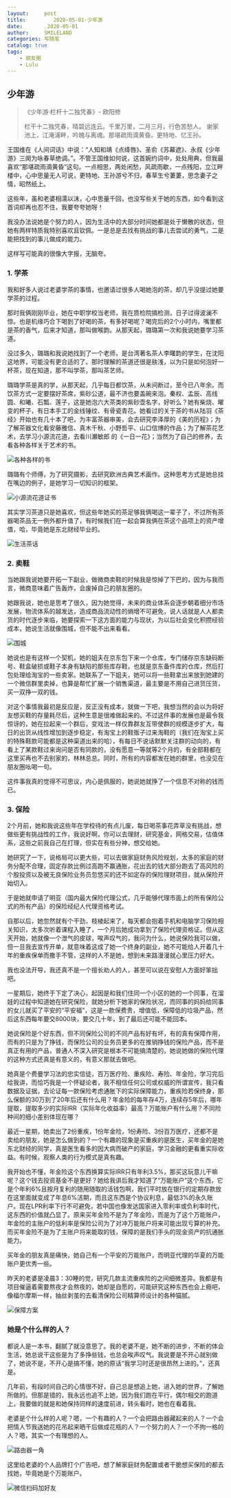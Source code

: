 ```yaml
---
layout:     post
title:         2020-05-01-少年游
date:        2020-05-01
author:     SMILELAND
categories: 写随笔
catalog: true
tags:
    - 朋友圈
    - Lulu
---
```


## 少年游

> 《少年游·栏杆十二独凭春》- 欧阳修
> 
> 栏干十二独凭春，晴碧远连云。千里万里，二月三月，行色苦愁人。
> 谢家池上，江淹浦畔，吟魄与离魂。那堪疏雨滴黄昏。更特地、忆王孙。

王国维在《人间词话》中说：“人知和靖《点绛唇》、圣俞《苏幕遮》、永叔《少年游》三阕为咏春草绝调。”。不管王国维如何说，这首婉约词中，处处用典，但我最喜欢“那堪疏雨滴黄昏”这句。一点相思，两处闲愁，风疏雨歇，一点残阳，立江畔楼中，心中思量无人可说，更特地、王孙游兮不归，春草生兮萋萋，思念妻子之情，昭然纸上。

这些年，虽和老婆相濡以沫，心中思量千回，也没写些关于她的东西，如今看到这首词却再也忍不住，我要夸夸她呀！

我没办法说她是个努力的人，因为生活中的大部分时间她都是处于懒散的状态，但她有两样特质我特别喜欢且钦佩。一是总是去找有挑战的事儿去尝试的勇气，二是能把找到的事儿做成的能力。

这样写可能真的很像大字报，无脑夸。

### 1. 学茶

我和好多人说过老婆学茶的事情，也邀请过很多人喝她泡的茶，却几乎没提过她要学茶的过程。

那时我俩刚刚毕业，她在中职学校当老师，我在质检院搞检测，日子过得波澜不惊。也是机缘巧合下喝到了好喝的茶，有多好喝呢？喝完后的2个小时内，嘴里都是茶的香气，后来才知道，那叫做喉韵。从那天起，璐璐第一次和我说她要学习茶道。

没过多久，璐璐和我说她找到了一个老师，是台湾著名茶人李曙韵的学生，在沈阳这地界，可能没有更合适的了。那时理解的茶道还很是肤浅，以为只是如何泡好一杯茶，现在知道，那不叫学茶，那叫茶艺师。

璐璐学茶是真的学，从那天起，几乎每日都饮茶，从未间断过，至今已八年余。而饮茶方式一定要摆好茶席，紫砂公道，最不济也要盖碗来泡。秦权、孟辰、高线圆、和曦、石瓢、莲子，这是她泡六大茶类的紫砂壶名字，好听么？她有柴烧、曜变的杯子，有日本手工的金线锤纹、有骨瓷青花。她看过的关于茶的书从陆羽《茶经》开始也有几十本了吧，为丰富茶器审美，会去研究李泽厚的《美的历程》；为了解茶器文化看安藤雅信、真木千秋、小野哲平、山口信博的作品；为了解茶花艺术，去学习小源流花道，去看川瀬敏郎 的《一日一花》；当然为了自己的修养，去看各种各样关于艺术的书。

![各种各样的书](https://i.loli.net/2020/05/02/Z7O4oDXjlfAtVWT.png)

璐璐有个师傅，为了研究摄影，去研究欧洲古典艺术画作。这种思考方式是她总挂在嘴边的例子，是她学习一切知识的框架。

![小源流花道证书](https://i.loli.net/2020/05/02/goPVjH5ziGs4EFy.png)

其实学习茶道只是她喜欢，但这些年她买的茶足够我俩喝这一辈子了，不过所有茶器喝茶品无一例外都升值了，有时候我们在一起会算我俩在茶这个品项上的资产增值，哈，毕竟她是东北财经毕业的。

![生活茶话](https://i.loli.net/2020/05/02/v7zCuJZmc164N8r.png)

### 2. 卖鞋

当她跟我说她要开拓一下副业，做微商卖鞋的时候我是惊掉了下巴的，因为与我而言，微商意味着广告轰炸，会废掉自己的朋友圈的。

她跟我说，她也是思考了很久，因为她觉得，未来的商业体系会逐步朝着细分市场发展，物流体系的越发达，造成商品流动性的熵增不可避免，说人话就是人人都卖货的时代逐步来临，她要探索一下这方面的能力与现状，为以后社会变化积攒经验成本，她说生活就像围城，但不能不出来看看。

![围城](https://i.loli.net/2020/05/02/VfAMFv7e2Orin1w.png)

她说也是有这样一个契机，她的姐夫在京东包下来一个仓库，专门储存京东缺码断号、鞋盒破损或鞋子本身有缺陷的那些库存鞋，也就是京东备件库的仓库，然后打包处理给淘宝的一些卖家。她联系了一下姐夫，她可以将一些鞋拿出来放到她建的一个微信群里卖掉，也算是帮忙扩展一个销售渠道，最主要是不用自己进货压货，买一双挣一双的钱。

对这个事情我最初是反应是，反正没有成本，就做一下吧，我想当然的会以为将好友想买鞋的存量耗尽后，这种生意是很难做起来的。不过这件事的发展也是最令我惊讶的，她在拉起来一个群后，变戏法一样仅靠群友互带使群的规模逐步扩大，每日的出货从线性增加到逐步稳定，有淘宝上的鞋贩子过来淘鞋的（我们在淘宝上买的特殊鞋款可能都是这种渠道出来的哈），有每日不说话默默关注群的动向的，有看上了某款鞋过来询问是否有同款的，没有愿意一等就等2个月的，有全部鞋都在这里买再也不去别家的，林林总总。同时，所有的内容都发在她的群里，也没见在朋友圈吆喝一句。

这件事我真的觉得不可思议，内心是佩服的，她说她就挣了一个信息不对称的钱而已。

### 3. 保险

2个月前，她和我说这些年在学校待的有点儿废，每日喝茶事花弄草没有挑战，想做些更有挑战性的工作，我说好啊，你可以去理财，研究基金，网格交易，估值体系，这些之前我自己在打理，但实在有些分神，想交给她。

她研究了一下，说格局可以更大些，可以去做家庭财务风险规划，太多的家庭的财务分配不合理，固定存款比例过高跑不赢通胀，花出去的钱大部分跑去了高风险的个股投资以及被无良保险业务员忽悠买的还不如定存的保险理财项目，就从保险开始切入。

于是她就申请了明亚（国内最大保险代理公式，几乎能够代理市面上的所有保险公式的所有产品）的保险经纪人代理资格考试。

自那以后，她忽然就有个干劲，枝棱起来了，每天都会抱着手机和电脑学习保险相关知识，太多次听着课程入睡了，一个月后她成功拿到了保险代理资格证。但从这天开始，她就像一个泄气的皮球，唉声叹气的，我问为什么，她说保险我可以做，但一旦我去宣传开单，就意味着这成了她一个终身的副业，她不可能给人开着几十年的重疾保单而撒手不管，这样的人不是她，想到未来路漫漫就心里压力好大。

我也没法开导，我还真不是一个擅长劝人的人，甚至可以说在安慰人方面好笨拙吧。

一星期后，她终于下定了决心，起因是和我们住同一个小区的她的一个同事，在溜娃的过程中知道她在研究保险，就她分析下她家的保险状况，而同事的妈妈给同事的女儿就买了平安的“平安福”，这是一款保费贵，增值低，保障低的垃圾产品，然后这东西每年要交8000块，要交几十年，到了最后还可能不能回本。

她说保险是个好东西，但不同保险公司的不同产品有好有坏，有的真有保障作用，而有的只是为了挣钱，而保险公司的业务员更多的在推销挣钱的保险产品，而不是真正有用的产品，普通人不深入研究是根本不可能搞清楚的，她说她做的保险代理的这种方式还真是有意义的，有意义那就去做吧。

她真是个费曼学习法的忠实信徒，百万医疗险、重疾险、寿险、年金险，学习完后给我讲，而恰巧我是一个怀疑论者，我不相信任何公司或权威的所谓宣传，我只看数据及证据，去论证每一款保险考虑通胀下的实际保障能力，重疾险若保终身，那么保额的30万到了20年后还有什么用？年金险的每年存4万，连续存5年后，哪年提取，提取多少的实际IRR（实际年化收益率）最高？万能账户有什么用？不同险种间的细小差别体现在哪？

最近一星期，她卖出了2份重疾，1份年金险，1份寿险、3份百万医疗，还都不是卖给的朋友，她是怎么做到的？一个有趣的现象是买重疾的是医生，买年金的是她东北财经的同学，真是医生看多的因大病而破产的家庭，学习金融的更看重实际收益。有时候，观察人类的行为模式是真有趣。

我开始也不懂，年金险这个东西换算实际IRR只有年利3.5%，那买这玩意儿干嘛呢？这个钱去投资基金不是更好？她给我讲后我才知道了“万能账户”这个东西，它是个年利6%且按月复利的随用随取的活钱包啊，我们平时放在银行的定期存款放在这里面就变成了年息6%活期，而且这东西是个协议利息，最低3%的永久账户。现在LPR利率下行不可避免，若中国也像发达国家进入零利率或负利率时代，这东西的价值就凸显了。原来买年金险不是为了年金险，而是为了这个万能账户，年金险的主账户的低利率是保险公司为了对冲万能账户将来可能出现亏算的补充。而买年金险不是为了主账户将来能取的钱，保障的是我们手头的现金资产的抗通胀能力。

买年金的朋友真是痛快，她自己有一个平安的万能账户，而明亚代理的华夏的万能账户更优秀一些。

昨天的老婆是凌晨3：30睡的觉，研究几款主流重疾险的之间细微差异。我都是有项目催逼着需要熬夜才会熬夜的，她却是自愿的，可能研究这种东西也会上瘾吧，像福尔摩斯一样，抽丝剥茧的去看清保险公司精算师设计的各种猫腻。

![保障方案](https://i.loli.net/2020/05/02/vQHdJY37faR1tFk.png)

### 她是个什么样的人？

都说人是一本书，翻腻了就没意思了。我的老婆不是，她不断的进步，不断的体会生活，她总说干这些是为了多挣些钱，也总会唉声叹气。我说要是不开心就别做了，她说不是，不开心是搞不懂，她的原话“我学习时还是很昂然上进的。”，还真是。

几年前，有段时间自己的心情很不好，自己总是想追上她，进入她的世界，了解她所做的。但那是错的，我永远也追不上她，因为我们跑在平行，偶尔相交的跑道上，我要做的就是和她保持同样的速度前进，转头看时，她也在看着我。

老婆是个什么样的人呢？嗯，一个有趣的人？一个会把路由器藏起来的人？一个会把情人节我送她的花吊起来晒干后做成花瓶的人？一个努力的人？一个不拘一格的人？嗯，其实一个有理想的人。

![路由器一角](https://i.loli.net/2020/05/02/kBpnSFQZaXJwo3K.png)

这里给老婆的个人品牌打个广告吧，想了解家庭财务配置或者干脆想买保险的都去找她，毕竟她是个万能账户。

![微信扫码加好友](https://i.loli.net/2020/04/29/741lhdSuBEgmTyo.png)